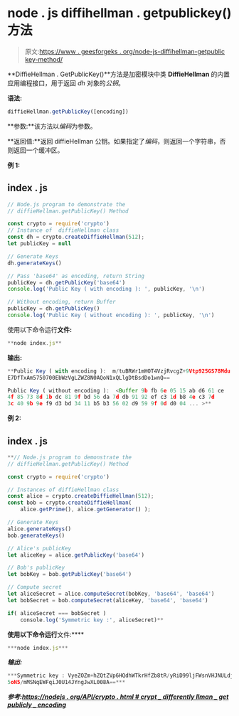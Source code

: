 # node . js diffihellman . getpublickey()方法

> 原文:[https://www . geesforgeks . org/node-js-diffihellman-getpublic key-method/](https://www.geeksforgeeks.org/node-js-diffiehellman-getpublickey-method/)

**DiffieHellman . GetPublicKey()**方法是加密模块中类 **DiffieHellman** 的内置应用编程接口，用于返回 *dh* 对象的*公钥*。

**语法:**

```js
diffieHellman.getPublicKey([encoding])
```

**参数:**该方法以*编码*为参数。

**返回值:**返回 diffieHellman 公钥。如果指定了*编码*，则返回一个字符串，否则返回一个缓冲区。

**例 1:**

## index . js

```js
// Node.js program to demonstrate the
// diffieHellman.getPublicKey() Method

const crypto = require('crypto')
// Instance of  diffieHellman class
const dh = crypto.createDiffieHellman(512);
let publicKey = null

// Generate Keys
dh.generateKeys()

// Pass 'base64' as encoding, return String
publicKey = dh.getPublicKey('base64')
console.log('Public Key ( with encoding ): ', publicKey, '\n')

// Without encoding, return Buffer
publicKey = dh.getPublicKey()
console.log('Public Key ( without encoding ): ', publicKey, '\n')
```

使用以下命令运行**文件:**

```js
**node index.js**
```

****输出:****

```js
**Public Key ( with encoding ):  m/tuBRWr1mHOT4VzjRvcgZ+9Vtp925GS78Mdu
E7DfTxAm5750700EbWzVgLZWZ8N0AQoN1xQLlgDtBsdDo1wnQ== 

Public Key ( without encoding ):  <Buffer 9b fb 6e 05 15 ab d6 61 ce 
4f 85 73 8d 1b dc 81 9f bd 56 da 7d db 91 92 ef c3 1d b8 4e c3 7d 
3c 40 9b 9e f9 d3 bd 34 11 b5 b3 56 02 d9 59 9f 0d d0 04 ... >**
```

****例 2:****

## **index . js**

```js
**// Node.js program to demonstrate the
// diffieHellman.getPublicKey() Method

const crypto = require('crypto')

// Instances of diffieHellman class
const alice = crypto.createDiffieHellman(512);
const bob = crypto.createDiffieHellman( 
    alice.getPrime(), alice.getGenerator() );

// Generate Keys
alice.generateKeys()
bob.generateKeys()

// Alice's publicKey
let aliceKey = alice.getPublicKey('base64')

// Bob's publicKey 
let bobKey = bob.getPublicKey('base64')

// Compute secret
let aliceSecret = alice.computeSecret(bobKey, 'base64', 'base64')
let bobSecret = bob.computeSecret(aliceKey, 'base64', 'base64')

if( aliceSecret === bobSecret )
    console.log('Symmetric key :', aliceSecret)**
```

**使用以下命令运行**文件:****

```js
***node index.js***
```

*****输出:*****

```js
***Symmetric key : VyeZOZm+hZQtZVp6HQdhWTkrHfZb8tR/yRiD99ljFWsnVHJNULdjnc
5oN5/mMSNqEWFqiJ0U14JYngJwXL008A==***
```

*****参考:**[https://nodejs . org/API/crypto . html # crypt _ differently llman _ get publicly _ encoding](https://nodejs.org/api/crypto.html#crypto_diffiehellman_getpublickey_encoding)***